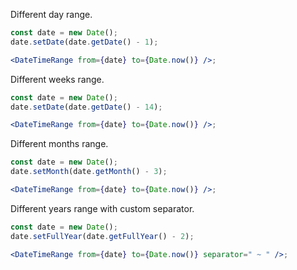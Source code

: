 Different day range.

```jsx
const date = new Date();
date.setDate(date.getDate() - 1);

<DateTimeRange from={date} to={Date.now()} />;
```

Different weeks range.

```jsx
const date = new Date();
date.setDate(date.getDate() - 14);

<DateTimeRange from={date} to={Date.now()} />;
```

Different months range.

```jsx
const date = new Date();
date.setMonth(date.getMonth() - 3);

<DateTimeRange from={date} to={Date.now()} />;
```

Different years range with custom separator.

```jsx
const date = new Date();
date.setFullYear(date.getFullYear() - 2);

<DateTimeRange from={date} to={Date.now()} separator=" ~ " />;
```
